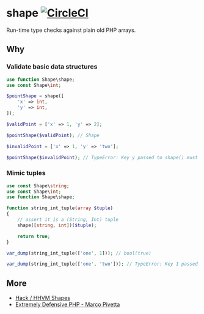 # shape [![CircleCI](https://circleci.com/gh/leocavalcante/shape.svg?style=svg)](https://circleci.com/gh/leocavalcante/shape)
Run-time type checks against plain old PHP arrays.

## Why

### Validate basic data structures

```php
use function Shape\shape;
use const Shape\int;

$pointShape = shape([
    'x' => int,
    'y' => int,
]);

$validPoint = ['x' => 1, 'y' => 2];

$pointShape($validPoint); // Shape

$invalidPoint = ['x' => 1, 'y' => 'two'];

$pointShape($invalidPoint); // TypeError: Key y passed to shape() must be of the type integer, string given
```

### Mimic tuples

```php
use const Shape\string;
use const Shape\int;
use function Shape\shape;

function string_int_tuple(array $tuple)
{
    // assert it is a (String, Int) tuple
    shape([string, int])($tuple);

    return true;
}

var_dump(string_int_tuple(['one', 1])); // bool(true)

var_dump(string_int_tuple(['one', 'two'])); // TypeError: Key 1 passed to shape() must be of the type integer, string given
```

## More

* [Hack / HHVM Shapes](https://docs.hhvm.com/hack/shapes/introduction)
* [Extremely Defensive PHP - Marco Pivetta](https://www.youtube.com/watch?v=8d2AtAGJPno)
